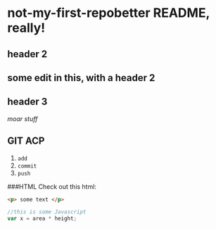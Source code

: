 # not-my-first-repobetter README, really!

## header 2

## **some edit in this, with a header 2** 

## header 3

_moar stuff_

## GIT ACP 

1. `add`
1. `commit`
1. `push`

###HTML 
Check out this html: 
```html
<p> some text </p>
```

```js
//this is some Javascript
var x = area * height;
```

